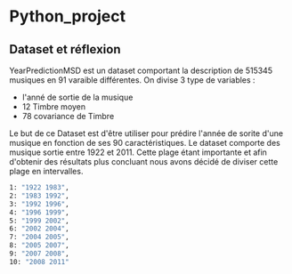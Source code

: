 # Python_project
## Dataset et réflexion
YearPredictionMSD est un dataset comportant la description de 515345 musiques en 91 varaible différentes. On divise 3 type de variables :
  - l'anné de sortie de la musique
  - 12 Timbre moyen 
  - 78 covariance de Timbre 

Le but de ce Dataset est d'être utiliser pour prédire l'année de sorite d'une musique en fonction de ses 90 caractéristiques.
Le dataset comporte des musique sortie entre 1922 et 2011. Cette plage étant importante et afin d'obtenir des résultats plus concluant nous avons décidé de diviser cette plage en intervalles.
```sh
1: "1922 1983",
2: "1983 1992",
3: "1992 1996",
4: "1996 1999",
5: "1999 2002",
6: "2002 2004",
7: "2004 2005",
8: "2005 2007",
9: "2007 2008",
10: "2008 2011"
```
